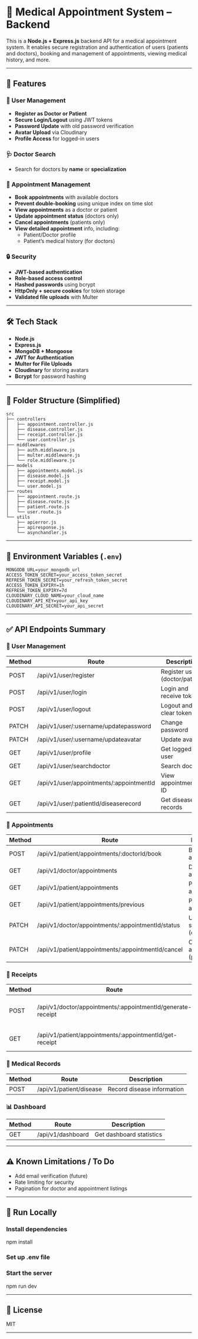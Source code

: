# 🏥 Medical Appointment System – Backend

This is a **Node.js + Express.js** backend API for a medical appointment system. It enables secure registration and authentication of users (patients and doctors), booking and management of appointments, viewing medical history, and more.

---

## 🚀 Features

### 👥 User Management
- **Register as Doctor or Patient**
- **Secure Login/Logout** using JWT tokens
- **Password Update** with old password verification
- **Avatar Upload** via Cloudinary
- **Profile Access** for logged-in users

### 🩺 Doctor Search
- Search for doctors by **name** or **specialization**

### 📅 Appointment Management
- **Book appointments** with available doctors
- **Prevent double-booking** using unique index on time slot
- **View appointments** as a doctor or patient
- **Update appointment status** (doctors only)
- **Cancel appointments** (patients only)
- **View detailed appointment** info, including:
  - Patient/Doctor profile
  - Patient’s medical history (for doctors)

### 🔒 Security
- **JWT-based authentication**
- **Role-based access control**
- **Hashed passwords** using bcrypt
- **HttpOnly + secure cookies** for token storage
- **Validated file uploads** with Multer

---

## 🛠️ Tech Stack

- **Node.js**
- **Express.js**
- **MongoDB + Mongoose**
- **JWT for Authentication**
- **Multer for File Uploads**
- **Cloudinary** for storing avatars
- **Bcrypt** for password hashing

---

## 📁 Folder Structure (Simplified)

```plaintext
src
├── controllers
│   ├── appointment.controller.js
│   ├── disease.controller.js
│   ├── receipt.controller.js
│   └── user.controller.js
├── middlewares
│   ├── auth.middleware.js
│   ├── multer.middleware.js
│   └── role.middleware.js
├── models
│   ├── appointments.model.js
│   ├── disease.model.js
│   ├── receipt.model.js
│   └── user.model.js
├── routes
│   ├── appointment.route.js
│   ├── disease.route.js
│   ├── patient.route.js
│   └── user.route.js
└── utils
    ├── apierror.js
    ├── apiresponse.js
    └── asynchandler.js
```

---

## 📌 Environment Variables (`.env`)

```env
MONGODB_URL=your_mongodb_url
ACCESS_TOKEN_SECRET=your_access_token_secret
REFRESH_TOKEN_SECRET=your_refresh_token_secret
ACCESS_TOKEN_EXPIRY=1h
REFRESH_TOKEN_EXPIRY=7d
CLOUDINARY_CLOUD_NAME=your_cloud_name
CLOUDINARY_API_KEY=your_api_key
CLOUDINARY_API_SECRET=your_api_secret
```
---

## ✅ API Endpoints Summary

### 👤 User Management

| Method | Route | Description |
|--------|-------|-------------|
| POST | /api/v1/user/register | Register user (doctor/patient) |
| POST | /api/v1/user/login | Login and receive tokens |
| POST | /api/v1/user/logout | Logout and clear tokens |
| PATCH | /api/v1/user/:username/updatepassword | Change password |
| PATCH | /api/v1/user/:username/updateavatar | Update avatar |
| GET | /api/v1/user/profile | Get logged-in user |
| GET | /api/v1/user/searchdoctor | Search doctors |
| GET | /api/v1/user/appointments/:appointmentId | View appointment by ID |
| GET | /api/v1/user/:patientId/diseaserecord | Get disease records |

### 📅 Appointments

| Method | Route | Description |
|--------|-------|-------------|
| POST | /api/v1/patient/appointments/:doctorId/book | Book appointment |
| GET | /api/v1/doctor/appointments | Doctor's appointments |
| GET | /api/v1/patient/appointments | Patient's appointments |
| GET | /api/v1/patient/appointments/previous | Previous appointments |
| PATCH | /api/v1/doctor/appointments/:appointmentId/status | Update status (doctor only) |
| PATCH | /api/v1/patient/appointments/:appointmentId/cancel | Cancel appointment (patient only) |

### 🧾 Receipts

| Method | Route | Description |
|--------|-------|-------------|
| POST | /api/v1/doctor/appointments/:appointmentId/generate-receipt | Generate receipt (doctor only) |
| GET | /api/v1/patient/appointments/:appointmentId/get-receipt | Get receipt (patient only) |

### 🏥 Medical Records

| Method | Route | Description |
|--------|-------|-------------|
| POST | /api/v1/patient/disease | Record disease information |

### 📊 Dashboard

| Method | Route | Description |
|--------|-------|-------------|
| GET | /api/v1/dashboard | Get dashboard statistics |

---

## ⚠️ Known Limitations / To Do

- Add email verification (future)
- Rate limiting for security
- Pagination for doctor and appointment listings

---

## 🧪 Run Locally

### Install dependencies
npm install

### Set up .env file

### Start the server
npm run dev

---

## 📄 License

MIT

---